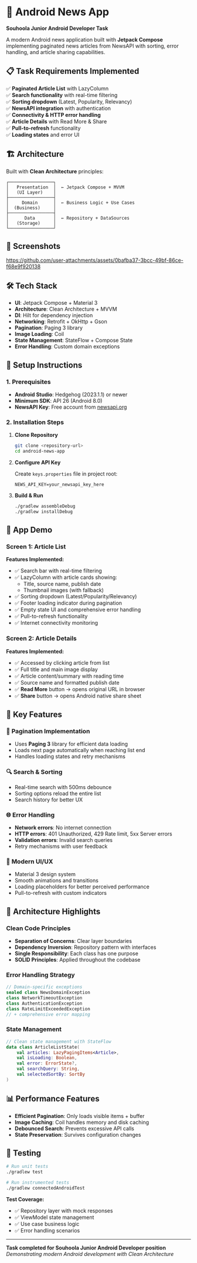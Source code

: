 # 📰 Android News App

**Souhoola Junior Android Developer Task**

A modern Android news application built with **Jetpack Compose** implementing paginated news articles from NewsAPI with sorting, error handling, and article sharing capabilities.

## 📋 Task Requirements Implemented

✅ **Paginated Article List** with LazyColumn  
✅ **Search functionality** with real-time filtering  
✅ **Sorting dropdown** (Latest, Popularity, Relevancy)  
✅ **NewsAPI integration** with authentication  
✅ **Connectivity & HTTP error handling**  
✅ **Article Details** with Read More & Share  
✅ **Pull-to-refresh** functionality  
✅ **Loading states** and error UI  

## 🏗️ Architecture

Built with **Clean Architecture** principles:

```
┌─────────────────┐
│   Presentation  │  ← Jetpack Compose + MVVM
│   (UI Layer)    │
├─────────────────┤
│     Domain      │  ← Business Logic + Use Cases  
│  (Business)     │
├─────────────────┤
│      Data       │  ← Repository + DataSources
│   (Storage)     │
└─────────────────┘
```


## 📱 Screenshots

https://github.com/user-attachments/assets/0bafba37-3bcc-49bf-86ce-f68e9f920138

## 🛠️ Tech Stack

- **UI**: Jetpack Compose + Material 3
- **Architecture**: Clean Architecture + MVVM
- **DI**: Hilt for dependency injection
- **Networking**: Retrofit + OkHttp + Gson
- **Pagination**: Paging 3 library
- **Image Loading**: Coil
- **State Management**: StateFlow + Compose State
- **Error Handling**: Custom domain exceptions

## 🚀 Setup Instructions

### 1. Prerequisites
- **Android Studio**: Hedgehog (2023.1.1) or newer
- **Minimum SDK**: API 26 (Android 8.0)
- **NewsAPI Key**: Free account from [newsapi.org](https://newsapi.org/)

### 2. Installation Steps

1. **Clone Repository**
   ```bash
   git clone <repository-url>
   cd android-news-app
   ```

2. **Configure API Key**
   
   Create `keys.properties` file in project root:
   ```properties
   NEWS_API_KEY=your_newsapi_key_here
   ```

3. **Build & Run**
   ```bash
   ./gradlew assembleDebug
   ./gradlew installDebug
   ```

## 📱 App Demo

### Screen 1: Article List
**Features Implemented:**
- ✅ Search bar with real-time filtering
- ✅ LazyColumn with article cards showing:
  - Title, source name, publish date
  - Thumbnail images (with fallback)
- ✅ Sorting dropdown (Latest/Popularity/Relevancy) 
- ✅ Footer loading indicator during pagination
- ✅ Empty state UI and comprehensive error handling
- ✅ Pull-to-refresh functionality
- ✅ Internet connectivity monitoring

### Screen 2: Article Details  
**Features Implemented:**
- ✅ Accessed by clicking article from list
- ✅ Full title and main image display
- ✅ Article content/summary with reading time
- ✅ Source name and formatted publish date
- ✅ **Read More** button → opens original URL in browser
- ✅ **Share** button → opens Android native share sheet

## 🎯 Key Features

### 📄 **Pagination Implementation**
- Uses **Paging 3** library for efficient data loading
- Loads next page automatically when reaching list end
- Handles loading states and retry mechanisms

### 🔍 **Search & Sorting**
- Real-time search with 500ms debounce
- Sorting options reload the entire list
- Search history for better UX

### 🌐 **Error Handling**
- **Network errors**: No internet connection
- **HTTP errors**: 401 Unauthorized, 429 Rate limit, 5xx Server errors  
- **Validation errors**: Invalid search queries
- Retry mechanisms with user feedback

### 📱 **Modern UI/UX**
- Material 3 design system
- Smooth animations and transitions
- Loading placeholders for better perceived performance
- Pull-to-refresh with custom indicators

## 🧪 Architecture Highlights

### **Clean Code Principles**
- **Separation of Concerns**: Clear layer boundaries
- **Dependency Inversion**: Repository pattern with interfaces
- **Single Responsibility**: Each class has one purpose
- **SOLID Principles**: Applied throughout the codebase

### **Error Handling Strategy**
```kotlin
// Domain-specific exceptions
sealed class NewsDomainException
class NetworkTimeoutException
class AuthenticationException
class RateLimitExceededException
// + comprehensive error mapping
```

### **State Management**
```kotlin
// Clean state management with StateFlow
data class ArticleListState(
    val articles: LazyPagingItems<Article>,
    val isLoading: Boolean,
    val error: ErrorState?,
    val searchQuery: String,
    val selectedSortBy: SortBy
)
```

## 📊 Performance Features

- **Efficient Pagination**: Only loads visible items + buffer
- **Image Caching**: Coil handles memory and disk caching
- **Debounced Search**: Prevents excessive API calls
- **State Preservation**: Survives configuration changes

## 🔧 Testing

```bash
# Run unit tests
./gradlew test

# Run instrumented tests
./gradlew connectedAndroidTest
```

**Test Coverage:**
- ✅ Repository layer with mock responses
- ✅ ViewModel state management
- ✅ Use case business logic
- ✅ Error handling scenarios

---

**Task completed for Souhoola Junior Android Developer position**  
*Demonstrating modern Android development with Clean Architecture*
